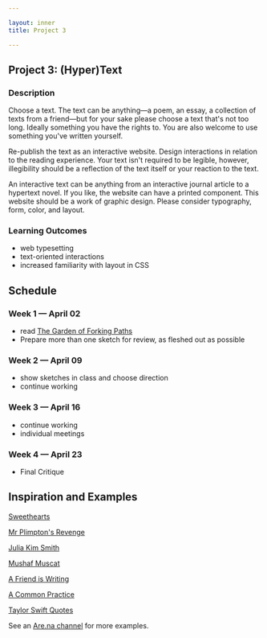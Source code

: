 ```yaml
---

layout: inner
title: Project 3

---
```


## Project 3: (Hyper)Text

### Description

Choose a text. The text can be anything—a poem, an essay, a collection of texts from a friend—but for your sake please choose a text that's not too long. Ideally something you have the rights to. You are also welcome to use something you've written yourself.

Re-publish the text as an interactive website. Design interactions in relation to the reading experience. Your text isn't required to be legible, however, illegibility should be a reflection of the text itself or your reaction to the text.

An interactive text can be anything from an interactive journal article to a hypertext novel. If you like, the website can have a printed component. This website should be a work of graphic design. Please consider typography, form, color, and layout.

### Learning Outcomes

- web typesetting
- text-oriented interactions
- increased familiarity with layout in CSS

## Schedule

### Week 1 — April 02

- read [The Garden of Forking Paths](http://spring2018.designing.tools/content/6-library/5-the-garden-of-forking-paths/forking-paths.html)
- Prepare more than one sketch for review, as fleshed out as possible

### Week 2 — April 09

- show sketches in class and choose direction
- continue working

### Week 3 — April 16

- continue working
- individual meetings

### Week 4 — April 23

- Final Critique

## Inspiration and Examples

[Sweethearts](http://www.sweetheartsweetheart.com/)

[Mr Plimpton's Revenge](https://www.google.com/maps/d/u/0/viewer?ll=40.43858599999999%2C-76.970215&spn=3.787431%2C7.064209&hl=en&gl=us&oe=UTF8&msa=0&z=7&ie=UTF8&mid=1RiR5cfB3JowPmbPRUWXob59yJGQ)

[Julia Kim Smith](http://juliakimsmith.com/)

[Mushaf Muscat](https://www.mushafmuscat.om/)

[A Friend is Writing](http://a-friend-is-writing.new-document.net/)

[A Common Practice](http://commonpractice.info/)

[Taylor Swift Quotes](https://www.buzzfeed.com/ailbhemalone/a-pinterest-user-has-been-attributing-hitler-quotes-to-taylo?utm_term=.gcNyp9rBVW#.fiv0XYO2nd)


See an [Are.na channel](https://www.are.na/catherine-leigh-schmidt/text-sites) for more examples.
